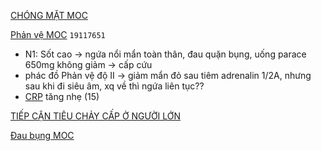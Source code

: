 [CHÓNG MẶT MOC](../100%20Reference%20notes/CH%C3%93NG%20M%E1%BA%B6T%20MOC.md)  
  
[Phản vệ MOC](Ph%E1%BA%A3n%20v%E1%BB%87%20MOC.md) `19117651`  
- N1: Sốt cao -> ngứa nổi mẩn toàn thân, đau quặn bụng, uống parace 650mg không giảm -> cấp cứu  
- phác đồ Phản vệ độ II -> giảm mẩn đỏ sau tiêm adrenalin 1/2A, nhưng sau khi đi siêu âm, xq về thì ngứa liên tục??  
- [CRP](../100%20Reference%20notes/CRP.md) tăng nhẹ (15)  
  
[TIẾP CẬN TIÊU CHẢY CẤP Ở NGƯỜI LỚN](../The%20TRIO/000%20Zettlekasten/UMP/BM%20NHI%E1%BB%84M/TI%E1%BA%BEP%20C%E1%BA%ACN%20TI%C3%8AU%20CH%E1%BA%A2Y%20C%E1%BA%A4P%20%E1%BB%9E%20NG%C6%AF%E1%BB%9CI%20L%E1%BB%9AN.md)  
  
  
[Đau bụng MOC](../000%20MOC/%C4%90au%20b%E1%BB%A5ng%20MOC.md)